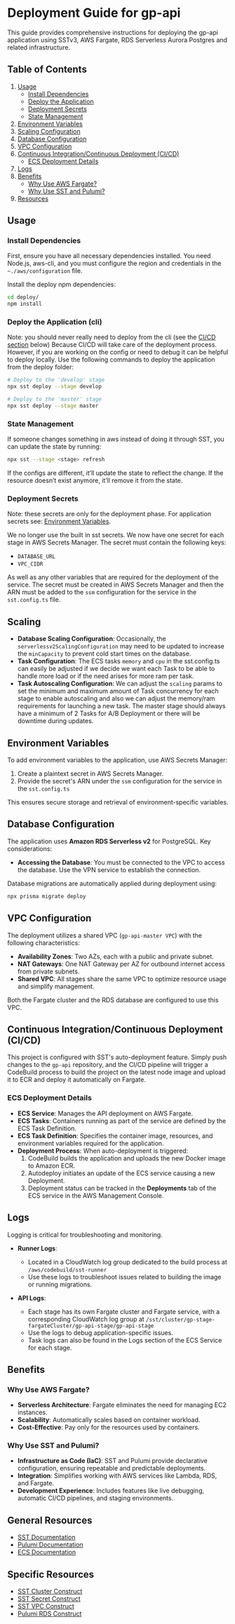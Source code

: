 # Deployment Guide for gp-api

This guide provides comprehensive instructions for deploying the gp-api application using SSTv3, AWS Fargate, RDS Serverless Aurora Postgres and related infrastructure.

## Table of Contents

1. [Usage](#usage)
   - [Install Dependencies](#install-dependencies)
   - [Deploy the Application](#deploy-the-application)
   - [Deployment Secrets](#deployment-secrets)
   - [State Management](#state-management)
2. [Environment Variables](#environment-variables)
3. [Scaling Configuration](#scaling)
4. [Database Configuration](#database-configuration)
5. [VPC Configuration](#vpc-configuration)
6. [Continuous Integration/Continuous Deployment (CI/CD)](#continuous-integrationcontinuous-deployment-cicd)
   - [ECS Deployment Details](#ecs-deployment-details)
7. [Logs](#logs)
8. [Benefits](#benefits)
   - [Why Use AWS Fargate?](#why-use-aws-fargate)
   - [Why Use SST and Pulumi?](#why-use-sst-and-pulumi)
9. [Resources](#resources)

## Usage

### Install Dependencies

First, ensure you have all necessary dependencies installed. You need Node.js, aws-cli, and you must configure the region and credentials in the `~./aws/configuration` file.

Install the deploy npm dependencies:

```bash
cd deploy/
npm install
```

### Deploy the Application (cli)

Note: you should never really need to deploy from the cli (see the [CI/CD section](#continuous-integrationcontinuous-deployment-cicd) below)
Because CI/CD will take care of the deployment process.
However, if you are working on the config or need to debug it can be helpful to deploy locally.
Use the following commands to deploy the application from the deploy folder:

```bash
# Deploy to the 'develop' stage
npx sst deploy --stage develop

# Deploy to the 'master' stage
npx sst deploy --stage master
```

### State Management

If someone changes something in aws instead of doing it through SST, you can update the state by running:

```bash
npx sst --stage <stage> refresh
```

If the configs are different, it’ll update the state to reflect the change. If the resource doesn’t exist anymore, it’ll remove it from the state.

### Deployment Secrets

Note: these secrets are only for the deployment phase. For application secrets see: [Environment Variables](#environment-variables).

We no longer use the built in sst secrets. We now have one secret for each stage in AWS Secrets Manager. The secret must contain the following keys:

- `DATABASE_URL`
- `VPC_CIDR`

As well as any other variables that are required for the deployment of the service. The secret must be created in AWS Secrets Manager and then the ARN must be added to the `ssm` configuration for the service in the `sst.config.ts` file.

## Scaling

- **Database Scaling Configuration**: Occasionally, the `serverlessv2ScalingConfiguration` may need to be updated to increase the `minCapacity` to prevent cold start times on the database.
- **Task Configuration**: The ECS tasks `memory` and `cpu` in the sst.config.ts can easily be adjusted if we decide we want each Task to be able to handle more load or if the need arises for more ram per task.
- **Task Autoscaling Configuration**: We can adjust the `scaling` params to set the minimum and maximum amount of Task concurrency for each stage to enable autoscaling and also we can adjust the memory/ram requirements for launching a new task. The master stage should always have a minimum of 2 Tasks for A/B Deployment or there will be downtime during updates.

## Environment Variables

To add environment variables to the application, use AWS Secrets Manager:

1. Create a plaintext secret in AWS Secrets Manager.
2. Provide the secret's ARN under the `ssm` configuration for the service in the `sst.config.ts`

This ensures secure storage and retrieval of environment-specific variables.

## Database Configuration

The application uses **Amazon RDS Serverless v2** for PostgreSQL. Key considerations:

- **Accessing the Database**: You must be connected to the VPC to access the database. Use the VPN service to establish the connection.

Database migrations are automatically applied during deployment using:

```bash
npx prisma migrate deploy
```

## VPC Configuration

The deployment utilizes a shared VPC (`gp-api-master VPC`) with the following characteristics:

- **Availability Zones**: Two AZs, each with a public and private subnet.
- **NAT Gateways**: One NAT Gateway per AZ for outbound internet access from private subnets.
- **Shared VPC**: All stages share the same VPC to optimize resource usage and simplify management.

Both the Fargate cluster and the RDS database are configured to use this VPC.

## Continuous Integration/Continuous Deployment (CI/CD)

This project is configured with SST's auto-deployment feature. Simply push changes to the `gp-api` repository, and the CI/CD pipeline will trigger a CodeBuild process to build the project on the latest node image and upload it to ECR and deploy it automatically on Fargate.

### ECS Deployment Details

- **ECS Service**: Manages the API deployment on AWS Fargate.
- **ECS Tasks**: Containers running as part of the service are defined by the ECS Task Definition.
- **ECS Task Definition**: Specifies the container image, resources, and environment variables required for the application.
- **Deployment Process**: When auto-deployment is triggered:
  1. CodeBuild builds the application and uploads the new Docker image to Amazon ECR.
  2. Autodeploy initiates an update of the ECS service causing a new Deployment.
  3. Deployment status can be tracked in the **Deployments** tab of the ECS service in the AWS Management Console.

## Logs

Logging is critical for troubleshooting and monitoring.

- **Runner Logs**:

  - Located in a CloudWatch log group dedicated to the build process at `/aws/codebuild/sst-runner`
  - Use these logs to troubleshoot issues related to building the image or running migrations.

- **API Logs**:
  - Each stage has its own Fargate cluster and Fargate service, with a corresponding CloudWatch log group at `/sst/cluster/gp-stage-fargateCluster/gp-api-stage/gp-api-stage`
  - Use the logs to debug application-specific issues.
  - Task logs can also be found in the Logs section of the ECS Service for each stage.

## Benefits

### Why Use AWS Fargate?

- **Serverless Architecture**: Fargate eliminates the need for managing EC2 instances.
- **Scalability**: Automatically scales based on container workload.
- **Cost-Effective**: Pay only for the resources used by containers.

### Why Use SST and Pulumi?

- **Infrastructure as Code (IaC)**: SST and Pulumi provide declarative configuration, ensuring repeatable and predictable deployments.
- **Integration**: Simplifies working with AWS services like Lambda, RDS, and Fargate.
- **Development Experience**: Includes features like live debugging, automatic CI/CD pipelines, and staging environments.

## General Resources

- [SST Documentation](https://sst.dev)
- [Pulumi Documentation](https://www.pulumi.com)
- [ECS Documentation](https://docs.aws.amazon.com/ecs/)

## Specific Resources

- [SST Cluster Construct](https://sst.dev/docs/component/aws/cluster)
- [SST Secret Construct](https://sst.dev/docs/component/secret/)
- [SST VPC Construct](https://sst.dev/docs/component/aws/vpc)
- [Pulumi RDS Construct](https://www.pulumi.com/registry/packages/aws/api-docs/rds/cluster/)
